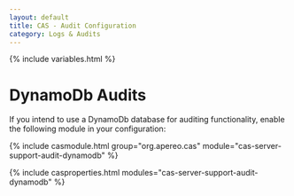 ```yaml
---
layout: default
title: CAS - Audit Configuration
category: Logs & Audits
---
```

{% include variables.html %}

# DynamoDb Audits

If you intend to use a DynamoDb database for auditing functionality, enable the following module in your configuration:

{% include casmodule.html group="org.apereo.cas" module="cas-server-support-audit-dynamodb" %}

{% include casproperties.html modules="cas-server-support-audit-dynamodb" %}

